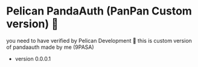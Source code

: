 # Pelican PandaAuth (PanPan Custom version) 🐼
you need to have verified by Pelican Development 🐧
this is custom version of pandaauth made by me (9PASA)
- version 0.0.0.1
  
